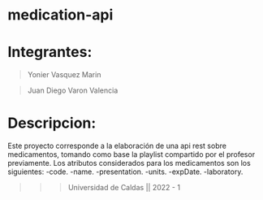 # medication-api
# Integrantes: 
  > Yonier Vasquez Marin
  
  > Juan Diego Varon Valencia

# Descripcion:
  Este proyecto corresponde a la elaboración de una api rest sobre medicamentos, tomando como base la playlist compartido por el profesor previamente.
  Los atributos considerados para los medicamentos son los siguientes:
  -code.
  -name.
  -presentation.
  -units.
  -expDate.
  -laboratory.

>>> Universidad de Caldas || 2022 - 1
